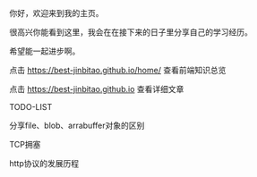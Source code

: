 你好，欢迎来到我的主页。

很高兴你能看到这里，我会在在接下来的日子里分享自己的学习经历。

希望能一起进步啊。

点击 https://best-jinbitao.github.io/home/ 查看前端知识总览

点击 https://best-jinbitao.github.io 查看详细文章

TODO-LIST

分享file、blob、arrabuffer对象的区别

TCP拥塞

http协议的发展历程

<!---
best-jinbitao/best-jinbitao is a ✨ special ✨ repository because its `README.md` (this file) appears on your GitHub profile.
You can click the Preview link to take a look at your changes.
--->
